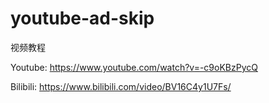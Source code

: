 # youtube-ad-skip
视频教程

Youtube: https://www.youtube.com/watch?v=-c9oKBzPycQ

Bilibili: https://www.bilibili.com/video/BV16C4y1U7Fs/
